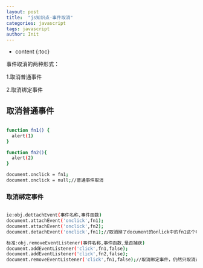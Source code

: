 ```yaml
---
layout: post
title:  "js知识点-事件取消"
categories: javascript
tags: javascript
author: Init
---
```


* content
{:toc}

事件取消的两种形式：

1.取消普通事件

2.取消绑定事件





## 取消普通事件

``` sh

function fn1() {
  alert(1)
}

function fn2(){
  alert(2)
}

document.onclick = fn1;
document.onclick = null;//普通事件取消

```

### 取消绑定事件

``` sh

ie:obj.dettachEvent(事件名称,事件函数)
document.attachEvent('onclick',fn1);
document.attachEvent('onclick',fn2);
document.detachEvent('onclick',fn1);//取消掉了document的onlick中的fn1这个事件，但是fn2仍然存在

标准:obj.removeEventListener(事件名称,事件函数,是否捕获)
document.addEventListener('click',fn1,false);
document.addEventListener('click',fn2,false);
document.removeEventListener('click',fn1,false);//取消绑定事件，仍然只取消这一个绑定事件，其他的仍然存在

```
